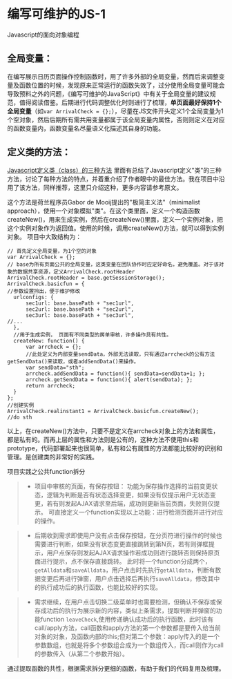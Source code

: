 # 编写可维护的JS-1

Javascript的面向对象编程

## 全局变量：

在编写展示日历页面操作控制函数时，用了许多外部的全局变量，然而后来调整变量及函数位置的时候，发现原来正常运行的函数失效了，过分使用全局变量可能会导致预料之外的问题，《编写可维护的JavaScript》中有关于全局变量的建议规范，值得阅读借鉴。后期进行代码调整优化时则进行了梳理，**单页面最好保持1个全局变量**（如`var ArrivalCheck = {};`），尽量在JS文件开头定义1个全局变量为1个空对象，然后后期所有需共用变量都属于该全局变量内属性，否则则定义在对应的函数变量内，函数变量名尽量语义化描述其自身的功能。

## 定义类的方法：

[Javascript定义类（class）的三种方法](http://www.ruanyifeng.com/blog/2012/07/three_ways_to_define_a_javascript_class.html) 里面有总结了Javascript定义"类"的三种方法，讨论了每种方法的特点，并着重介绍了作者眼中的最佳方法。我在项目中沿用了该方法，同样推荐，这里只介绍这种，更多内容请参考原文。

这个方法是荷兰程序员Gabor de Mooij提出的"极简主义法"（minimalist approach），使用一个对象模拟"类"。在这个类里面，定义一个构造函数createNew()，用来生成实例，然后在createNew()里面，定义一个实例对象，把这个实例对象作为返回值。使用的时候，调用createNew()方法，就可以得到实例对象。 项目中大致结构为：

```
// 首先定义全局变量，为1个空的对象
var ArrivalCheck = {};        
// base为所有页面公共的全局变量，这类变量在团队协作时应定好命名，避免覆盖。对于该对象的数据共享资源，定义ArrivalCheck.rootHeader
ArrivalCheck.rootHeader = base.getSessionStorage();
ArrivalCheck.basicfun = {
//参数设置拎出，便于维护修改
  urlconfigs: {
      sec1url: base.basePath + "sec1url",
      sec2url: base.basePath + "sec2url",
      sec3url: base.basePath + "sec3url",
//...     
  },
  //用于生成实例， 页面有不同类型的房单审核，许多操作具有共性。
  createNew: function() {
      var arrcheck = {};
      //此处定义为内部变量sendData，外部无法读取，只有通过arrcheck的公有方法getSendData()来读取，或者addSendData()来操作。
      var sendData="sth";
      arrcheck.addSendData = function(){ sendData=sendData+1; };
      arrcheck.getSendData = function(){ alert(sendData); };
      return arrcheck;
  }
};
//创建实例
ArrivalCheck.realinstant1 = ArrivalCheck.basicfun.createNew();
//do sth
```

以上，在createNew()方法中，只要不是定义在arrcheck对象上的方法和属性，都是私有的。而再上层的属性和方法则是公有的，这种方法不使用this和prototype，代码部署起来也很简单，私有和公有属性的方法都能比较好的识别和管理。是创建类的非常好的实践。

项目实践之公共function拆分<br>

> - 项目中审核的页面，有保存按钮： 功能为保存操作选择的当前变更状态，逻辑为判断是否有状态选择变更，如果没有仅提示用户无状态变更，若有则发起AJAX请求至后端，成功则更新当前页面，失败则仅提示。 可直接定义一个function实现以上功能：进行检测页面并进行对应的操作。<br>

> - 后期收到需求即使用户没有点击保存按钮，在分页符进行操作的时候也需要进行判断，如果没有状态变更直接跳转到第N页，若有则弹框提示，用户点保存则发起AJAX请求操作若成功则进行跳转否则保持原页面进行提示，点不保存直接跳转。 此时将一个function分成两个，`getAlldata`和`saveAlldata`，用户点击时先执行`getAlldata`，判断有数据变更后再进行弹窗，用户点击选择后再执行`saveAlldata`，修改其中的执行成功后的执行函数，也能比较好的实现。

> - 需求继续，在用户点击切换二级菜单时也需要检测，但确认不保存或保存成功后的执行为展示新的内容，类似上条需求，提取判断并弹窗的功能function `leaveCheck`,使用传递确认成功后的执行函数，此时该有call/apply方法，call函数和apply方法的第一个参数都是要传入给当前对象的对象，及函数内部的this;但对第二个参数：apply传入的是一个参数数组，也就是将多个参数组合成为一个数组传入，而call则作为call的参数传入（从第二个参数开始）。

通过提取函数的共性，根据需求拆分更细的函数，有助于我们的代码复用及梳理。
